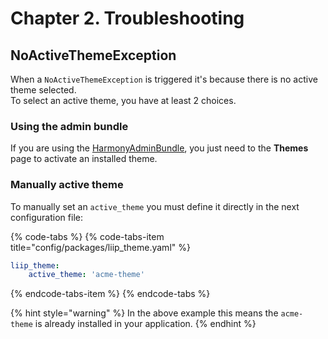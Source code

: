 # Chapter 2. Troubleshooting

## NoActiveThemeException

When a `NoActiveThemeException` is triggered it's because there is no active theme selected.  
To select an active theme, you have at least 2 choices.

### Using the admin bundle

If you are using the [HarmonyAdminBundle](https://marketplace.harmonycms.net/package/harmony-admin-bundle), you just need to the **Themes** page to activate an installed theme.

### Manually active theme

To manually set an `active_theme` you must define it directly in the next configuration file:

{% code-tabs %}
{% code-tabs-item title="config/packages/liip\_theme.yaml" %}
```yaml
liip_theme:
    active_theme: 'acme-theme'
```
{% endcode-tabs-item %}
{% endcode-tabs %}

{% hint style="warning" %}
In the above example this means the `acme-theme` is already installed in your application.
{% endhint %}

